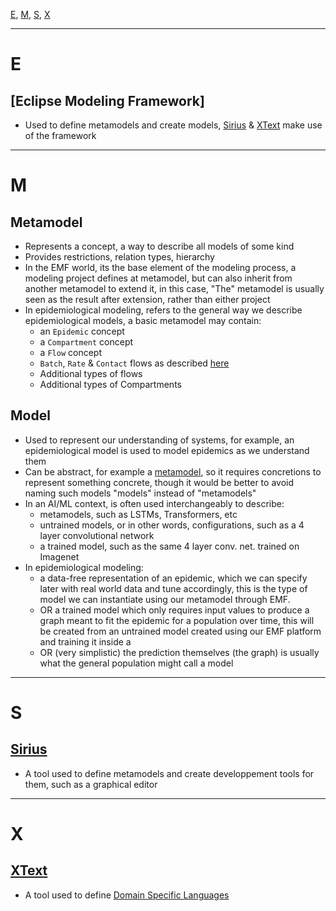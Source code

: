 [E](#e), [M](#m), [S](#s), [X](#x)

---

# E
## [Eclipse Modeling Framework]
- Used to define metamodels and create models, [Sirius](#sirius) & [XText](#xtext) make use of the framework

---

# M

## Metamodel
- Represents a concept, a way to describe all models of some kind
- Provides restrictions, relation types, hierarchy
- In the EMF world, its the base element of the modeling process, a modeling project defines at metamodel, but can also inherit from another metamodel to extend it, in this case, "The" metamodel is usually seen as the result after extension, rather than either project
- In epidemiological modeling, refers to the general way we describe epidemiological models, a basic metamodel may contain:
  - an `Epidemic` concept
  - a `Compartment` concept
  - a `Flow` concept
  - `Batch`, `Rate` & `Contact` flows as described [here](https://github.com/polytechnique-ease/Model-Driven-Epidemiology/blob/main/docs/SRS.md#11-modeling)
  - Additional types of flows
  - Additional types of Compartments

## Model
- Used to represent our understanding of systems, for example, an epidemiological model is used to model epidemics as we understand them
- Can be abstract, for example a [metamodel](#metamodel), so it requires concretions to represent something concrete, though it would be better to avoid naming such models "models" instead of "metamodels"
- In an AI/ML context, is often used interchangeably to describe:
  - metamodels, such as LSTMs, Transformers, etc
  - untrained models, or in other words, configurations, such as a 4 layer convolutional network
  - a trained model, such as the same 4 layer conv. net. trained on Imagenet
- In epidemiological modeling:
  - a data-free representation of an epidemic, which we can specify later with real world data and tune accordingly, this is the type of model we can instantiate using our metamodel through EMF.
  - OR a trained model which only requires input values to produce a graph meant to fit the epidemic for a population over time, this will be created from an untrained model created using our EMF platform and training it inside a 
  - OR (very simplistic) the prediction themselves (the graph) is usually what the general population might call a model

---

# S

## [Sirius](https://www.eclipse.org/sirius/)
- A tool used to define metamodels and create developpement tools for them, such as a graphical editor

---

# X
## [XText](https://www.eclipse.org/Xtext/index.html)
- A tool used to define [Domain Specific Languages](https://en.wikipedia.org/wiki/Domain-specific_language)
